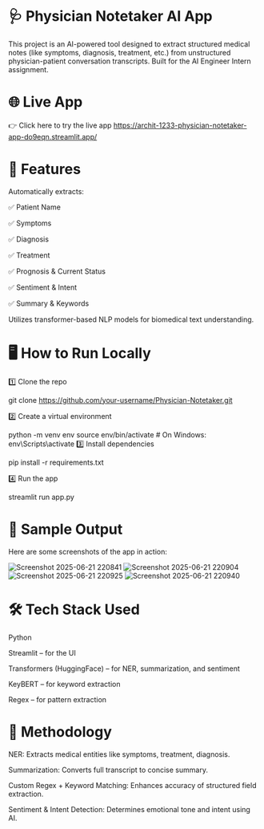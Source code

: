 # 🩺 Physician Notetaker AI App
This project is an AI-powered tool designed to extract structured medical notes (like symptoms, diagnosis, treatment, etc.) from unstructured physician-patient conversation transcripts. Built for the AI Engineer Intern assignment.

# 🌐 Live App
👉 Click here to try the live app
https://archit-1233-physician-notetaker-app-do9eqn.streamlit.app/

# 🧠 Features
Automatically extracts:

✅ Patient Name

✅ Symptoms

✅ Diagnosis

✅ Treatment

✅ Prognosis & Current Status

✅ Sentiment & Intent

✅ Summary & Keywords

Utilizes transformer-based NLP models for biomedical text understanding.

# 🖥️ How to Run Locally
1️⃣ Clone the repo

git clone https://github.com/your-username/Physician-Notetaker.git


2️⃣ Create a virtual environment

python -m venv env
source env/bin/activate   # On Windows: env\Scripts\activate
3️⃣ Install dependencies

pip install -r requirements.txt

4️⃣ Run the app

streamlit run app.py

# 📸 Sample Output
Here are some screenshots of the app in action:

![Screenshot 2025-06-21 220841](https://github.com/user-attachments/assets/146beca3-2689-4249-9881-ecfecf3bbb05)
![Screenshot 2025-06-21 220904](https://github.com/user-attachments/assets/a07da3b6-a0da-42c3-bf53-c6e642e94560)
![Screenshot 2025-06-21 220925](https://github.com/user-attachments/assets/1ead2bef-6337-4091-9695-fa9ed090b330)
![Screenshot 2025-06-21 220940](https://github.com/user-attachments/assets/ba73f775-8a5a-4ea9-b0ba-404563f58958)

# 🛠️ Tech Stack Used
Python

Streamlit – for the UI

Transformers (HuggingFace) – for NER, summarization, and sentiment

KeyBERT – for keyword extraction

Regex – for pattern extraction

# 🧩 Methodology
NER: Extracts medical entities like symptoms, treatment, diagnosis.

Summarization: Converts full transcript to concise summary.

Custom Regex + Keyword Matching: Enhances accuracy of structured field extraction.

Sentiment & Intent Detection: Determines emotional tone and intent using AI.








